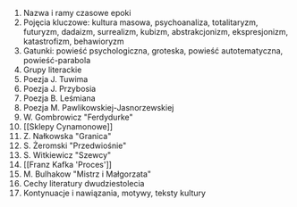 1. Nazwa i ramy czasowe epoki
2. Pojęcia kluczowe: kultura masowa, psychoanaliza, totalitaryzm, futuryzm, dadaizm, surrealizm, kubizm, abstrakcjonizm, ekspresjonizm, katastrofizm, behawioryzm
3. Gatunki: powieść psychologiczna, groteska, powieść autotematyczna, powieść-parabola
4. Grupy literackie
5. Poezja J. Tuwima
6. Poezja J. Przybosia
7. Poezja B. Leśmiana
8. Poezja M. Pawlikowskiej-Jasnorzewskiej
9. W. Gombrowicz "Ferdydurke"
10. [[Sklepy Cynamonowe]]
11. Z. Nałkowska "Granica"
12. S. Żeromski "Przedwiośnie"
13. S. Witkiewicz "Szewcy"
14. [[Franz Kafka 'Proces']]
15. M. Bulhakow "Mistrz i Małgorzata"
16. Cechy literatury dwudziestolecia
17. Kontynuacje i nawiązania, motywy, teksty kultury